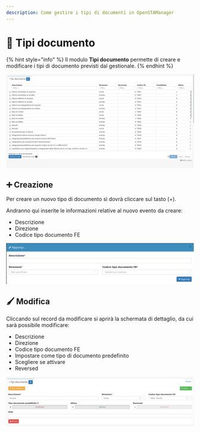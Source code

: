 ```yaml
---
description: Come gestire i tipi di documenti in OpenSTAManager
---
```


# 📜 Tipi documento

{% hint style="info" %}
Il modulo **Tipi documento** permette di creare e modificare  i tipi di documento previsti dal gestionale.
{% endhint %}



![](<../../../../.gitbook/assets/image (414).png>)

## ➕ Creazione

Per creare un nuovo tipo di documento si dovrà cliccare sul tasto (+).

Andranno qui inserite le informazioni relative al nuovo evento da creare:

* Descrizione
* Direzione
* Codice tipo documento FE

![](<../../../../.gitbook/assets/image (89).png>)

## 🖌️ Modifica

Cliccando sul record da modificare si aprirà la schermata di dettaglio, da cui sarà possibile modificare:

* Descrizione
* Direzione
* Codice tipo documento FE
* Impostare come tipo di documento predefinito
* Scegliere se attivare
* Reversed

![](<../../../../.gitbook/assets/image (188).png>)
